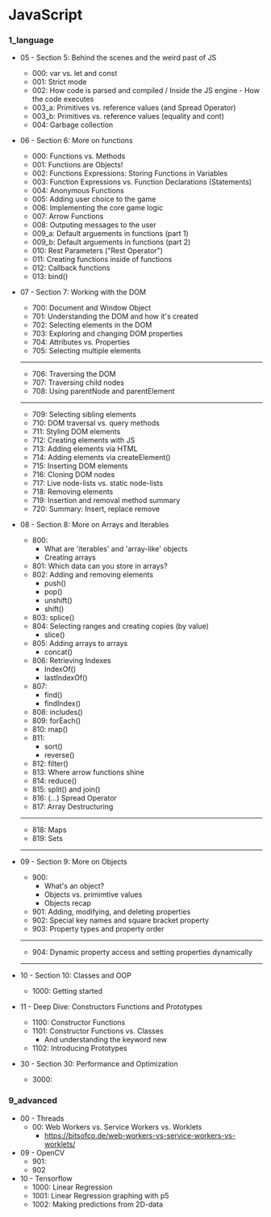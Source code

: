 # JavaScript

### 1_language
* 05 - Section 5: Behind the scenes and the weird past of JS
    * 000: var vs. let and const
    * 001: Strict mode
    * 002: How code is parsed and compiled / Inside the JS engine - How the code executes
    * 003_a: Primitives vs. reference values (and Spread Operator)
    * 003_b: Primitives vs. reference values (equality and cont)
    * 004: Garbage collection

* 06 - Section 6: More on functions
    * 000: Functions vs. Methods
    * 001: Functions are Objects!
    * 002: Functions Expressions: Storing Functions in Variables
    * 003: Function Expressions vs. Function Declarations (Statements)
    * 004: Anonymous Functions
    * 005: Adding user choice to the game
    * 006: Implementing the core game logic
    * 007: Arrow Functions
    * 008: Outputing messages to the user
    * 009_a: Default arguements in functions (part 1)
    * 009_b: Default arguements in functions (part 2)
    * 010: Rest Parameters ("Rest Operator")
    * 011: Creating functions inside of functions
    * 012: Callback functions
    * 013: bind()

* 07 - Section 7: Working with the DOM
    * 700: Document and Window Object
    * 701: Understanding the DOM and how it's created
    * 702: Selecting elements in the DOM
    * 703: Exploring and changing DOM properties
    * 704: Attributes vs. Properties
    * 705: Selecting multiple elements

    *********************************
    * 706: Traversing the DOM
    * 707: Traversing child nodes
    * 708: Using parentNode and parentElement
    *********************************
    
    * 709: Selecting sibling elements
    * 710: DOM traversal vs. query methods
    * 711: Styling DOM elements
    * 712: Creating elements with JS
    * 713: Adding elements via HTML
    * 714: Adding elements via createElement()
    * 715: Inserting DOM elements
    * 716: Cloning DOM nodes
    * 717: Live node-lists vs. static node-lists
    * 718: Removing elements
    * 719: Insertion and removal method summary
    * 720: Summary: Insert, replace remove

* 08 - Section 8: More on Arrays and Iterables
    * 800: 
        * What are 'iterables' and 'array-like' objects
        * Creating arrays
    * 801: Which data can you store in arrays?
    * 802: Adding and removing elements
        * push()
        * pop()
        * unshift()
        * shift()
    * 803: splice()
    * 804: Selecting ranges and creating copies (by value)
        * slice()
    * 805: Adding arrays to arrays
        * concat()
    * 806: Retrieving Indexes
        * IndexOf()
        * lastIndexOf()
    * 807: 
        * find()
        * findIndex()
    * 808: includes()
    * 809: forEach()
    * 810: map()
    * 811: 
        * sort()
        * reverse()
    * 812: filter()
    * 813: Where arrow functions shine
    * 814: reduce()
    * 815: split() and join()
    * 816: (...) Spread Operator
    * 817: Array Destructuring

    *********************************
    * 818: Maps
    * 819: Sets
    *********************************
  
* 09 - Section 9: More on Objects
    * 900:
        * What's an object?
        * Objects vs. primimtive values
        * Objects recap
    * 901: Adding, modifying, and deleting properties
    * 902: Special key names and square bracket property
    * 903: Property types and property order

    *********************************
    * 904: Dynamic property access and setting properties dynamically
    *********************************

* 10 - Section 10: Classes and OOP
    * 1000: Getting started

* 11 - Deep Dive: Constructors Functions and Prototypes
    * 1100: Constructor Functions
    * 1101: Constructor Functions vs. Classes
        * And understanding the keyword new
    * 1102: Introducing Prototypes



* 30 - Section 30: Performance and Optimization
    * 3000: 

### 9_advanced
* 00 - Threads
    * 00: Web Workers vs. Service Workers vs. Worklets
        * https://bitsofco.de/web-workers-vs-service-workers-vs-worklets/
* 09 - OpenCV
    * 901: 
    * 902
* 10 - Tensorflow
    * 1000: Linear Regression
    * 1001: Linear Regression graphing with p5
    * 1002: Making predictions from 2D-data